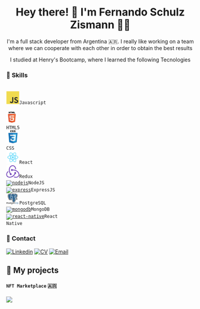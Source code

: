 <h1 align='center'> Hey there! 👋 I'm  Fernando Schulz Zismann 👨‍💻</h1>

<p align="center">
 I'm a full stack developer from Argentina 🇦🇷. I really like working on a team where we can cooperate with each other in order to obtain the best results
</p>
<p align="center">
I studied at Henry's Bootcamp, where I learned the following Tecnologies
  
  ### 📍 **Skills**

  <code><a href="https://developer.mozilla.org/en-US/docs/Web/JavaScript" > <img src="https://raw.githubusercontent.com/devicons/devicon/master/icons/javascript/javascript-original.svg" alt="javascript" height="35"/></a>Javascript </code>
  <code><a href="https://www.w3.org/html/"> <img src="https://raw.githubusercontent.com/devicons/devicon/master/icons/html5/html5-original-wordmark.svg" alt="html5" height="30"/></a> HTML5</code>
  <code><a href="https://developer.mozilla.org/es/docs/Web/CSS" > <img src="https://raw.githubusercontent.com/github/explore/80688e429a7d4ef2fca1e82350fe8e3517d3494d/topics/css/css.png" alt="css" height="35"/></a> CSS</code>
<code><a href="https://reactjs.org/"> <img src="https://raw.githubusercontent.com/github/explore/80688e429a7d4ef2fca1e82350fe8e3517d3494d/topics/react/react.png" alt="react" height="35"/></a>React</code>
 <code><a href="https://redux.js.org" target="_blank"> <img src="https://raw.githubusercontent.com/devicons/devicon/master/icons/redux/redux-original.svg" alt="redux" width="35" height="35"/></a>Redux</code>
  <code><a href="https://nodejs.org"> <img src="https://upload.wikimedia.org/wikipedia/commons/thumb/d/d9/Node.js_logo.svg/1180px-Node.js_logo.svg.png" alt="nodejs" height="35"/></a>NodeJS</code>
  <code><a href="https://expressjs.com"> <img src="https://www.vectorlogo.zone/logos/expressjs/expressjs-icon.svg" alt="express" height="35"/></a>ExpressJS</code>
  <code><a href="https://www.postgresql.org"> <img src="https://raw.githubusercontent.com/devicons/devicon/master/icons/postgresql/postgresql-original-wordmark.svg" alt="postgresql" width="35" height="30"/></a>PostgreSQL</code>
 <code><a href="https://www.mongodb.com/"> <img src="https://www.vectorlogo.zone/logos/mongodb/mongodb-ar21.svg" alt="mongodb" height="35"/></a>MongoDB</code>
  <code><a href="https://reactnative.dev/"> <img src="https://res.cloudinary.com/juancereceda/image/upload/v1629826145/222-2224799_react-native-development-react-native-logo-png_p2xthw.png" alt="react-native" height="35"/></a>React Native</code>


### 📍 **Contact**

<a href="https://www.linkedin.com/in/fernando-schulz-zismann/" > <img src="https://res.cloudinary.com/dlexbrcrv/image/upload/v1621273442/Proyects/linkedin_1_wfivod.svg" alt="Linkedin" height="30"/></a>
<a href="https://drive.google.com/file/d/1hhUfzBVDOlTbvHChxkMpQRmO2HczUzam/view"> <img src="https://image.flaticon.com/icons/png/512/3789/3789852.png" alt="CV" height="30"/></a>
<a href="mailto: fernandoschulzz@hotmail.com"> <img src="https://image.flaticon.com/icons/png/512/732/732200.png" alt="Email" height="30"/></a>

  ## 📍 **My projects**

#### `NFT Marketplace` 🇦🇷

<a href="https://project-nft-s-frontend.vercel.app/" ><img align="center" src="https://res.cloudinary.com/dssgkdspy/image/upload/v1632708458/Captura_de_Pantalla_2021-09-26_a_la_s_23.03.04_bgu8jw.png" width="500" /></a>

  
